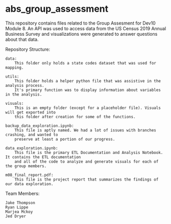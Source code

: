 # abs_group_assessment
This repository contains files related to the Group Assesment for Dev10 Module 8. An API was used to access data from the US Census 2019 Annual Business Survey and visualizations were generated to answer questions about that data.

Repository Structure:
    
    data:
        This folder only holds a state codes dataset that was used for mapping.
        
    utils:
        This folder holds a helper python file that was assistive in the analysis process. 
        It's primary function was to display information about variables in the analysis.
        
    visuals:
        This is an empty folder (except for a placeholder file). Visuals will get exported into
        this folder after creation for some of the functions.
    
    backup_data_exploration.ipynb:
        This file is aptly named. We had a lot of issues with branches crashing, and wanted to
        preserve at least a portion of our progress.
        
    data_exploration.ipynb:
        This file is the primary ETL Documentation and Analysis Notebook. It contains the ETL documentation
        and all of the code to analyze and generate visuals for each of the group members.
        
    m08_final_report.pdf:
        This file is the project report that summarizes the findings of our data exploration.

Team Members:

    Jake Thompson
    Ryan Lippe
    Marjea Mckoy
    Jed Dryer
